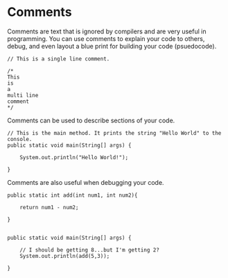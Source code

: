 # Comments

Comments are text that is ignored by compilers and are very useful in programming. You can use comments to explain your code to others, debug, and even layout
a blue print for building your code (psuedocode).

    // This is a single line comment.

    /*
    This 
    is 
    a 
    multi line
    comment
    */

Comments can be used to describe sections of your code. 

    // This is the main method. It prints the string "Hello World" to the console. 
    public static void main(String[] args) {

        System.out.println("Hello World!");

    }

Comments are also useful when debugging your code.

    public static int add(int num1, int num2){

        return num1 - num2;

    }


    public static void main(String[] args) {

        // I should be getting 8...but I'm getting 2?
        System.out.println(add(5,3));

    }